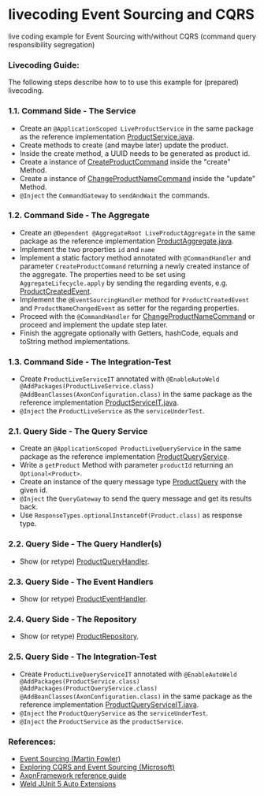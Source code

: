 # livecoding Event Sourcing and CQRS 

live coding example for Event Sourcing with/without CQRS (command query responsibility segregation)

### Livecoding Guide:

The following steps describe how to to use this example for (prepared) livecoding.

### 1.1. Command Side - The Service
* Create an `@ApplicationScoped LiveProductService` in the same package as the reference implementation [ProductService.java](src/main/java/org/joht/livecoding/eventsourcing/command/model/ProductService.java).
* Create methods to create (and maybe later) update the product.
* Inside the create method, a UUID needs to be generated as product id.
* Create a instance of [CreateProductCommand](src/main/java/org/joht/livecoding/eventsourcing/message/command/CreateProductCommand.java) inside the "create" Method.
* Create a instance of [ChangeProductNameCommand](src/main/java/org/joht/livecoding/eventsourcing/message/command/ChangeProductNameCommand.java) inside the "update" Method.
* `@Inject` the `CommandGateway` to `sendAndWait` the commands.

### 1.2. Command Side - The Aggregate
* Create an `@Dependent @AggregateRoot LiveProductAggregate` in the same package as the reference implementation [ProductAggregate.java](src/main/java/org/joht/livecoding/eventsourcing/command/model/ProductAggregate.java).
* Implement the two properties `id` and `name` 
* Implement a static factory method annotated with `@CommandHandler` and parameter `CreateProductCommand` returning a newly created instance of the aggregate. The properties need to be set using `AggregateLifecycle.apply` by sending the regarding events, e.g. [ProductCreatedEvent](src/main/java/org/joht/livecoding/eventsourcing/message/event/ProductCreatedEvent.java).
* Implement the `@EventSourcingHandler` method for `ProductCreatedEvent` and `ProductNameChangedEvent` 
as setter for the regarding properties.
* Proceed with the `@CommandHandler` for [ChangeProductNameCommand](src/main/java/org/joht/livecoding/eventsourcing/message/command/ChangeProductNameCommand.java) or proceed and implement the update step later.
* Finish the aggregate optionally with Getters, hashCode, equals and toString method implementations.

### 1.3. Command Side - The Integration-Test
* Create `ProductLiveServiceIT` annotated with `@EnableAutoWeld @AddPackages(ProductLiveService.class) @AddBeanClasses(AxonConfiguration.class)` in the same package as the reference implementation [ProductServiceIT.java](src/test/java/org/joht/livecoding/eventsourcing/command/model/ProductServiceIT.java).
* `@Inject` the `ProductLiveService` as the `serviceUnderTest`.

### 2.1. Query Side - The Query Service
* Create an `@ApplicationScoped ProductLiveQueryService` in the same package as the reference implementation [ProductQueryService](src/main/java/org/joht/livecoding/eventsourcing/query/model/ProductQueryService.java).
* Write a `getProduct` Method with parameter `productId` returning an `Optional<Product>`.
* Create an instance of the query message type [ProductQuery](src/main/java/org/joht/livecoding/eventsourcing/message/query/ProductQuery.java) with the given id.
* `@Inject` the `QueryGateway` to send the query message and get its results back.
* Use `ResponseTypes.optionalInstanceOf(Product.class)` as response type.

### 2.2. Query Side - The Query Handler(s)
* Show (or retype) [ProductQueryHandler](src/main/java/org/joht/livecoding/eventsourcing/query/model/ProductQueryHandler.java).

### 2.3. Query Side - The Event Handlers
* Show (or retype) [ProductEventHandler](src/main/java/org/joht/livecoding/eventsourcing/query/model/ProductEventHandler.java).

### 2.4. Query Side - The Repository
* Show (or retype) [ProductRepository](src/main/java/org/joht/livecoding/eventsourcing/query/model/ProductRepository.java).

### 2.5. Query Side - The Integration-Test
* Create `ProductLiveQueryServiceIT` annotated with `@EnableAutoWeld @AddPackages(ProductService.class) @AddPackages(ProductQueryService.class) @AddBeanClasses(AxonConfiguration.class)` in the same package as the reference implementation [ProductQueryServiceIT.java](src/test/java/org/joht/livecoding/eventsourcing/query/model/ProductQueryServiceIT.java).
* `@Inject` the `ProductQueryService` as the `serviceUnderTest`.
* `@Inject` the `ProductService` as the `productService`.

### References:
* [Event Sourcing (Martin Fowler)](https://martinfowler.com/eaaDev/EventSourcing.html)
* [Exploring CQRS and Event Sourcing (Microsoft)](https://www.google.com/url?sa=t&rct=j&q=&esrc=s&source=web&cd=&cad=rja&uact=8&ved=2ahUKEwiapv7PudjyAhXOAewKHRaTBWMQFnoECAQQAQ&url=http%3A%2F%2Fdownload.microsoft.com%2Fdownload%2Fe%2Fa%2F8%2Fea8c6e1f-01d8-43ba-992b-35cfcaa4fae3%2Fcqrs_journey_guide.pdf&usg=AOvVaw3pH9fj0F7rjnJE6yATGIXN)
* [AxonFramework reference guide](https://docs.axoniq.io/reference-guide/)
* [Weld JUnit 5 Auto Extensions](https://github.com/weld/weld-junit/blob/master/junit5/README.md#weldjunit5autoextension)
